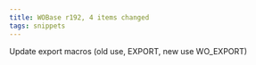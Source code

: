 ```yaml
---
title: WOBase r192, 4 items changed
tags: snippets
---
```


Update export macros (old use, EXPORT, new use WO_EXPORT)
